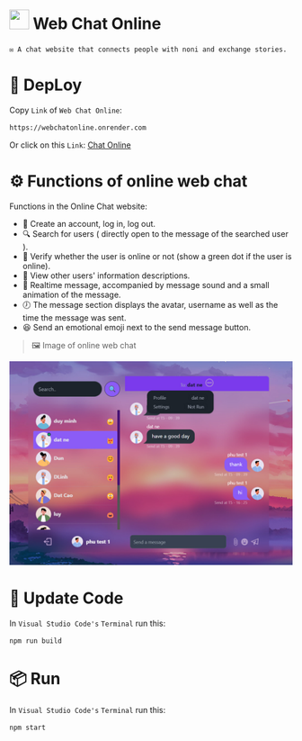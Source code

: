 # <img width="35" height="35" src="https://cdn-icons-png.freepik.com/512/134/134914.png"> Web Chat Online

`✉ A chat website that connects people with noni and exchange stories. `

# 🔗 DepLoy
Copy `Link` of `Web Chat Online`:
```bash
https://webchatonline.onrender.com
```

Or click on this `Link`:
<a href="https://webchatonline.onrender.com" target="_blank">Chat Online</a>

# ⚙ Functions of online web chat
Functions in the Online Chat website:
- 🔑 Create an account, log in, log out.
- 🔍 Search for users ( directly open to the message of the searched user ).
- 🔐 Verify whether the user is online or not (show a green dot if the user is online).
- 👀 View other users' information descriptions.
- 📢 Realtime message, accompanied by message sound and a small animation of the message.
- 🕖 The message section displays the avatar, username as well as the time the message was sent.
- 😆 Send an emotional emoji next to the send message button.

> 🖼 Image of online web chat
<img title="Demo WWebchatOnline" alt="Exam WebChatOnline" src="./ImagesReadme/Demo1.jpg" style="width:800px;" class="center">

# 🔧 Update Code

In `Visual Studio Code's` `Terminal` run this:
```bash
npm run build
```
# 📦 Run

In `Visual Studio Code's` `Terminal` run this:
```bash
npm start
```

